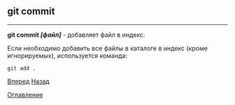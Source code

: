 ## git commit
---
**git commit *[файл]*** - добавляет файл в индекс.

Если необходимо добавить все файлы в каталоге в индекс (кроме игнорируемых), используется команда:


```bash=
git add .
``` 



[Вперед](./log.md)   [Назад](./reset.md)

[Оглавление](./readme.md)